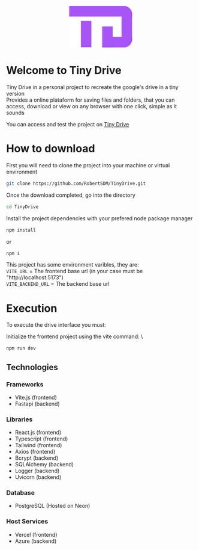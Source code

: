 <p align="center">
  <img src="./public/imgs/tiny-drive-logo.svg" />
</p>

# Welcome to **Tiny Drive**

Tiny Drive in a personal project to recreate the google's drive in a tiny version \
Provides a online plataform for saving files and folders, that you can access, download or view on any browser with one click, simple as it sounds

You can access and test the project on [Tiny Drive](https://tiny-drive.vercel.app/login)

# How to download

First you will need to clone the project into your machine or virtual environment

```bash
git clone https://github.com/RobertSDM/TinyDrive.git
```

Once the download completed, go into the directory

```bash
cd TinyDrive
```

Install the project dependencies with your prefered node package manager

```bash
npm install
```
or
```bash
npm i
```

This project has some environment varibles, they are: \
`VITE_URL` = The frontend base url (in your case must be "http://localhost:5173") \
`VITE_BACKEND_URL` = The backend base url

# Execution

To execute the drive interface you must:

Initialize the frontend project using the vite command: \

```bash
npm run dev
```

## Technologies

### Frameworks

-   Vite.js (frontend)
-   Fastapi (backend)

### Libraries

-   React.js (frontend)
-   Typescript (frontend)
-   Tailwind (frontend)
-   Axios (frontend)
-   Bcrypt (backend)
-   SQLAlchemy (backend)
-   Logger (backend)
-   Uvicorn (backend)

### Database

-   PostgreSQL (Hosted on Neon)

### Host Services

-   Vercel (frontend)
-   Azure (backend)
